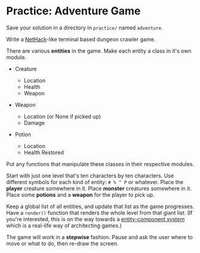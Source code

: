 # Practice: Adventure Game

Save your solution in a directory in `practice/` named `adventure`.

Write a [NetHack](https://en.wikipedia.org/wiki/NetHack)-like terminal based dungeon crawler game.

There are various **entities** in the game.
Make each entity a class in it's own module.

*   Creature
    * Location
    * Health
    * Weapon

*   Weapon
    * Location (or None if picked up)
    * Damage

*   Potion
    * Location
    * Health Restored

Put any functions that manipulate these classes in their respective modules.

Start with just one level that's ten characters by ten characters.
Use different symbols for each kind of entity: `# % ^ P` or whatever.
Place the **player** creature somewhere in it.
Place **monster** creatures somewhere in it.
Place some **potions** and a **weapon** for the player to pick up.

Keep a global list of all entities, and update that list as the game progresses.
Have a `render()` function that renders the whole level from that giant list.
(If you're interested, this is on the way towards a [entity-component system](https://en.wikipedia.org/wiki/Entity_component_system) which is a real-life way of architecting games.)

The game will work in a **stepwise** fashion.
Pause and ask the user where to move or what to do, then re-draw the screen.
